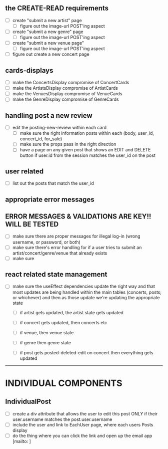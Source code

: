   ## the CREATE-READ requirements
  - [ ] create "submit a new artist" page
    - [ ] figure out the image-url POST'ing aspect
  - [ ] create "submit a new genre" page
    - [ ] figure out the image-url POST'ing aspect
  - [ ] create "submit a new venue page"
    - [ ] figure out the image-url POST'ing aspect
  - [ ] figure out create a new concert page 

## cards-displays
- [ ] make the ConcertsDisplay compromise of ConcertCards
- [ ] make the ArtistsDisplay compromise of ArtistCards
- [ ] make the VenuesDisplay compromise of VenueCards
- [ ] make the GenreDisplay compromise of GenreCards

## handling post a new review
- [ ] edit the posting-new-review within each card
  - [ ] make sure the right information posts within each (body, user_id, concert_id, for_sale)
  - [ ] make sure the props pass in the right direction
  - [ ] have a page on any given post that shows an EDIT and DELETE button if user.id from the session matches the user_id on the post

## user related
- [ ] list out the posts that match the user_id 

## appropriate error messages
## ERROR MESSAGES & VALIDATIONS ARE KEY!! WILL BE TESTED
- [ ] make sure there are proper messages for illegal log-in (wrong username, or password, or both)
- [ ] make sure there's error handling for if a user tries to submit an artist/concert/genre/venue that already exists 
- [ ] make sure 

## react related state management
- [ ] make sure the useEffect dependencies update the right way and that most updates are being handled within the main tables (concerts, posts; or whichever) and then as those update we're updating the appropriate state 
  - [ ] if artist gets updated, the artist state gets updated
  - [ ] if concert gets updated, then concerts etc
  - [ ] if venue, then venue state
  - [ ] if genre then genre state
  - [ ] if post gets posted-deleted-edit on concert then everything gets updated


_____
# INDIVIDUAL COMPONENTS
## IndividualPost 
- [ ] create a div attribute that allows the user to edit this post ONLY if their user.username matches the post.user.username
- [ ] include the user and link to EachUser page, where each users Posts display
- [ ] do the thing where you can click the link and open up the email app [mailto: ]